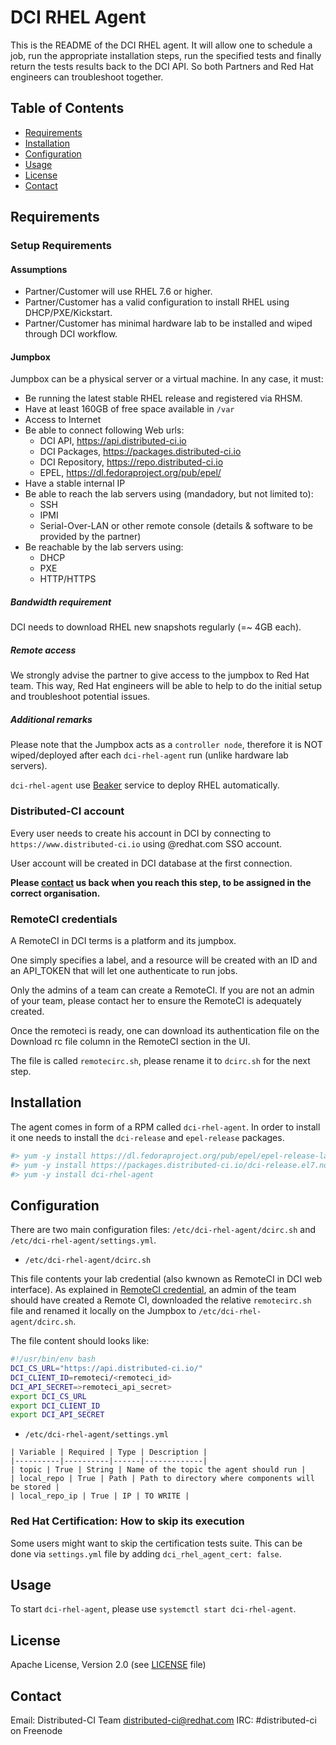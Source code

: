 # DCI RHEL Agent

This is the README of the DCI RHEL agent. It will allow one to schedule a job,
run the appropriate installation steps, run the specified tests and finally
return the tests results back to the DCI API. So both Partners and Red Hat
engineers can troubleshoot together.

## Table of Contents

- [Requirements](#requirements)
- [Installation](#installation)
- [Configuration](#configuration)
- [Usage](#usage)
- [License](#license)
- [Contact](#contact)

## Requirements
### Setup Requirements

#### Assumptions
* Partner/Customer will use RHEL 7.6 or higher.
* Partner/Customer has a valid configuration to install RHEL using DHCP/PXE/Kickstart.
* Partner/Customer has minimal hardware lab to be installed and wiped through DCI workflow.

#### Jumpbox

Jumpbox can be a physical server or a virtual machine.
In any case, it must:

* Be running the latest stable RHEL release and registered via RHSM.
* Have at least 160GB of free space available in `/var`
* Access to Internet
* Be able to connect following Web urls:
  * DCI API, https://api.distributed-ci.io
  * DCI Packages, https://packages.distributed-ci.io
  * DCI Repository, https://repo.distributed-ci.io
  * EPEL, https://dl.fedoraproject.org/pub/epel/
* Have a stable internal IP
* Be able to reach the lab servers using (mandadory, but not limited to):
  * SSH
  * IPMI
  * Serial-Over-LAN or other remote console (details & software to be provided by the partner)
* Be reachable by the lab servers using:
  * DHCP
  * PXE
  * HTTP/HTTPS

##### Bandwidth requirement

DCI needs to download RHEL new snapshots regularly (=~ 4GB each).

##### Remote access

We strongly advise the partner to give access to the jumpbox to Red Hat team.
This way, Red Hat engineers will be able to help to do the initial setup and troubleshoot potential issues.

##### Additional remarks

Please note that the Jumpbox acts as a `controller node`, therefore it is NOT wiped/deployed after each `dci-rhel-agent` run (unlike hardware lab servers).

`dci-rhel-agent` use [Beaker](https://beaker-project.org) service to deploy RHEL automatically.

### Distributed-CI account

Every user needs to create his account in DCI by connecting to
`https://www.distributed-ci.io` using @redhat.com SSO account.

User account will be created in DCI database at the first connection.

**Please [contact](#contact) us back when you reach this step, to be assigned in the correct organisation.**

### RemoteCI credentials

A RemoteCI in DCI terms is a platform and its jumpbox.

One simply specifies a label, and a resource will be created with an ID and an
API_TOKEN that will let one authenticate to run jobs.

Only the admins of a team can create a RemoteCI. If you are not an admin of
your team, please contact her to ensure the RemoteCI is adequately created.

Once the remoteci is ready, one can download its authentication file on the
Download rc file column in the RemoteCI section in the UI.

The file is called `remotecirc.sh`, please rename it to `dcirc.sh` for the
next step.

## Installation

The agent comes in form of a RPM called `dci-rhel-agent`. In order to install
it one needs to install the `dci-release` and `epel-release` packages.

```bash
#> yum -y install https://dl.fedoraproject.org/pub/epel/epel-release-latest-7.noarch.rpm
#> yum -y install https://packages.distributed-ci.io/dci-release.el7.noarch.rpm
#> yum -y install dci-rhel-agent
```

## Configuration

There are two main configuration files: `/etc/dci-rhel-agent/dcirc.sh` and
`/etc/dci-rhel-agent/settings.yml`.


  * `/etc/dci-rhel-agent/dcirc.sh`

This file contents your lab credential (also kwnown as RemoteCI in DCI web interface). As
explained in [RemoteCI credential](#remoteci-credentials), an admin of the
team should have created a Remote CI, downloaded the relative `remotecirc.sh` file and renamed it locally on the Jumpbox to `/etc/dci-rhel-agent/dcirc.sh`.

The file content should looks like:

```bash
#!/usr/bin/env bash
DCI_CS_URL="https://api.distributed-ci.io/"
DCI_CLIENT_ID=remoteci/<remoteci_id>
DCI_API_SECRET=>remoteci_api_secret>
export DCI_CS_URL
export DCI_CLIENT_ID
export DCI_API_SECRET
```

* `/etc/dci-rhel-agent/settings.yml`
```
| Variable | Required | Type | Description |
|----------|----------|------|-------------|
| topic | True | String | Name of the topic the agent should run |
| local_repo | True | Path | Path to directory where components will be stored |
| local_repo_ip | True | IP | TO WRITE |
```

### Red Hat Certification: How to skip its execution

Some users might want to skip the certification tests suite. This can be done via `settings.yml` file by adding `dci_rhel_agent_cert: false`.

## Usage

To start `dci-rhel-agent`, please use `systemctl start dci-rhel-agent`.


## License

Apache License, Version 2.0 (see [LICENSE](LICENSE) file)

## Contact

Email: Distributed-CI Team  <distributed-ci@redhat.com>
IRC: #distributed-ci on Freenode

